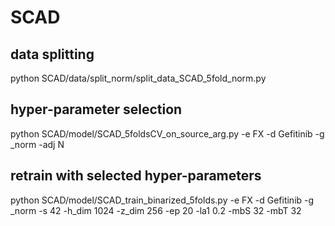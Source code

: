 # SCAD

## data splitting
python SCAD/data/split_norm/split_data_SCAD_5fold_norm.py

## hyper-parameter selection
python SCAD/model/SCAD_5foldsCV_on_source_arg.py -e FX -d Gefitinib -g _norm -adj N

## retrain with selected hyper-parameters
python SCAD/model/SCAD_train_binarized_5folds.py  -e FX -d Gefitinib -g _norm -s 42 -h_dim 1024 -z_dim 256 -ep 20 -la1 0.2 -mbS 32 -mbT 32
